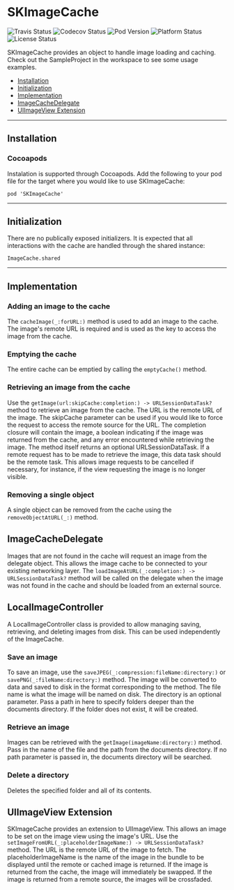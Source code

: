 # SKImageCache

![Travis Status](https://travis-ci.org/skladek/SKImageCache.svg?branch=master)
![Codecov Status](https://img.shields.io/codecov/c/github/skladek/SKImageCache.svg)
![Pod Version](https://img.shields.io/cocoapods/v/SKImageCache.svg)
![Platform Status](https://img.shields.io/cocoapods/p/SKImageCache.svg)
![License Status](https://img.shields.io/github/license/skladek/SKImageCache.svg)

SKImageCache provides an object to handle image loading and caching. Check out the SampleProject in the workspace to see some usage examples.

- [Installation](#installation)
- [Initialization](#initialization)
- [Implementation](#implementation)
- [ImageCacheDelegate](#imagecachedelegate)
- [UIImageView Extension](#uiimageview-extension)

---

## Installation

### Cocoapods

Instalation is supported through Cocoapods. Add the following to your pod file for the target where you would like to use SKImageCache:

```
pod 'SKImageCache'
```

---

## Initialization

There are no publically exposed initializers. It is expected that all interactions with the cache are handled through the shared instance:

```
ImageCache.shared
```

---

## Implementation

### Adding an image to the cache

The `cacheImage(_:forURL:)` method is used to add an image to the cache. The image's remote URL is required and is used as the key to access the image from the cache.

### Emptying the cache

The entire cache can be emptied by calling the `emptyCache()` method.

### Retrieving an image from the cache

Use the `getImage(url:skipCache:completion:) -> URLSessionDataTask?` method to retrieve an image from the cache. The URL is the remote URL of the image. The skipCache parameter can be used if you would like to force the request to access the remote source for the URL. The completion closure will contain the image, a boolean indicating if the image was returned from the cache, and any error encountered while retrieving the image. The method itself returns an optional URLSessionDataTask. If a remote request has to be made to retrieve the image, this data task should be the remote task. This allows image requests to be cancelled if necessary, for instance, if the view requesting the image is no longer visible.

### Removing a single object

A single object can be removed from the cache using the `removeObjectAtURL(_:)` method.

## ImageCacheDelegate

Images that are not found in the cache will request an image from the delegate object. This allows the image cache to be connected to your existing networking layer. The `loadImageAtURL(_:completion:) -> URLSessionDataTask?` method will be called on the delegate when the image was not found in the cache and should be loaded from an external source.

## LocalImageController

A LocalImageController class is provided to allow managing saving, retrieving, and deleting images from disk. This can be used independently of the ImageCache.

### Save an image

To save an image, use the `saveJPEG(_:compression:fileName:directory:)` or `savePNG(_:fileName:directory:)` method. The image will be converted to data and saved to disk in the format corresponding to the method. The file name is what the image will be named on disk. The directory is an optional parameter. Pass a path in here to specify folders deeper than the documents directory. If the folder does not exist, it will be created.

### Retrieve an image

Images can be retrieved with the `getImage(imageName:directory:)` method. Pass in the name of the file and the path from the documents directory. If no path parameter is passed in, the documents directory will be searched.

### Delete a directory

Deletes the specified folder and all of its contents.

## UIImageView Extension

SKImageCache provides an extension to UIImageView. This allows an image to be set on the image view using the image's URL. Use the `setImageFromURL(_:placeholderImageName:) -> URLSessionDataTask?` method. The URL is the remote URL of the image to fetch. The placeholderImageName is the name of the image in the bundle to be displayed until the remote or cached image is returned. If the image is returned from the cache, the image will immediately be swapped. If the image is returned from a remote source, the images will be crossfaded.